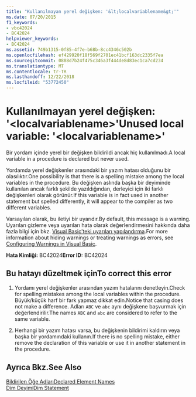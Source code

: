 ```yaml
---
title: "Kullanılmayan yerel değişken: '&lt;localvariablename&gt;'"
ms.date: 07/20/2015
f1_keywords:
- vbc42024
- BC42024
helpviewer_keywords:
- BC42024
ms.assetid: 749b1315-0f85-4f7e-b68b-8cc4346c502b
ms.openlocfilehash: ef429920f18f569f2701ec41bcf163dc2335f7ea
ms.sourcegitcommit: 0888d7b24f475c346a3f444de8d83ec1ca7cd234
ms.translationtype: MT
ms.contentlocale: tr-TR
ms.lasthandoff: 12/22/2018
ms.locfileid: "53772450"
---
```

# <a name="unused-local-variable-ltlocalvariablenamegt"></a><span data-ttu-id="d1a74-102">Kullanılmayan yerel değişken: '&lt;localvariablename&gt;'</span><span class="sxs-lookup"><span data-stu-id="d1a74-102">Unused local variable: '&lt;localvariablename&gt;'</span></span>
<span data-ttu-id="d1a74-103">Bir yordam içinde yerel bir değişken bildirildi ancak hiç kullanılmadı.</span><span class="sxs-lookup"><span data-stu-id="d1a74-103">A local variable in a procedure is declared but never used.</span></span>  
  
 <span data-ttu-id="d1a74-104">Yordamda yerel değişkenler arasındaki bir yazım hatası olduğunu bir olasılıktır.</span><span class="sxs-lookup"><span data-stu-id="d1a74-104">One possibility is that there is a spelling mistake among the local variables in the procedure.</span></span> <span data-ttu-id="d1a74-105">Bu değişken aslında başka bir deyiminde kullanılan ancak farklı şekilde yazıldığından, derleyici için iki farklı değişkenleri olarak görünür.</span><span class="sxs-lookup"><span data-stu-id="d1a74-105">If this variable is in fact used in another statement but spelled differently, it will appear to the compiler as two different variables.</span></span>  
  
 <span data-ttu-id="d1a74-106">Varsayılan olarak, bu iletiyi bir uyarıdır.</span><span class="sxs-lookup"><span data-stu-id="d1a74-106">By default, this message is a warning.</span></span> <span data-ttu-id="d1a74-107">Uyarıları gizleme veya uyarıları hata olarak değerlendirmesini hakkında daha fazla bilgi için bkz. [Visual Basic'teki uyarıları yapılandırma](/visualstudio/ide/configuring-warnings-in-visual-basic).</span><span class="sxs-lookup"><span data-stu-id="d1a74-107">For more information about hiding warnings or treating warnings as errors, see [Configuring Warnings in Visual Basic](/visualstudio/ide/configuring-warnings-in-visual-basic).</span></span>  
  
 <span data-ttu-id="d1a74-108">**Hata Kimliği:** BC42024</span><span class="sxs-lookup"><span data-stu-id="d1a74-108">**Error ID:** BC42024</span></span>  
  
## <a name="to-correct-this-error"></a><span data-ttu-id="d1a74-109">Bu hatayı düzeltmek için</span><span class="sxs-lookup"><span data-stu-id="d1a74-109">To correct this error</span></span>  
  
1.  <span data-ttu-id="d1a74-110">Yordamı yerel değişkenler arasından yazım hatalarını denetleyin.</span><span class="sxs-lookup"><span data-stu-id="d1a74-110">Check for spelling mistakes among the local variables within the procedure.</span></span> <span data-ttu-id="d1a74-111">Büyük/küçük harf bir fark yapmaz dikkat edin.</span><span class="sxs-lookup"><span data-stu-id="d1a74-111">Notice that casing does not make a difference.</span></span> <span data-ttu-id="d1a74-112">Adları `ABC` ve `abc` aynı değişkene başvurmak için değerlendirilir.</span><span class="sxs-lookup"><span data-stu-id="d1a74-112">The names `ABC` and `abc` are considered to refer to the same variable.</span></span>  
  
2.  <span data-ttu-id="d1a74-113">Herhangi bir yazım hatası varsa, bu değişkenin bildirimi kaldırın veya başka bir yordamındaki kullanın.</span><span class="sxs-lookup"><span data-stu-id="d1a74-113">If there is no spelling mistake, either remove the declaration of this variable or use it in another statement in the procedure.</span></span>  
  
## <a name="see-also"></a><span data-ttu-id="d1a74-114">Ayrıca Bkz.</span><span class="sxs-lookup"><span data-stu-id="d1a74-114">See Also</span></span>  
 [<span data-ttu-id="d1a74-115">Bildirilen Öğe Adları</span><span class="sxs-lookup"><span data-stu-id="d1a74-115">Declared Element Names</span></span>](../../visual-basic/programming-guide/language-features/declared-elements/declared-element-names.md)  
 [<span data-ttu-id="d1a74-116">Dim Deyimi</span><span class="sxs-lookup"><span data-stu-id="d1a74-116">Dim Statement</span></span>](../../visual-basic/language-reference/statements/dim-statement.md)
